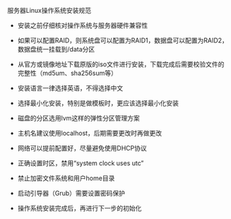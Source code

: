 服务器Linux操作系统安装规范

- 安装之前仔细核对操作系统与服务器硬件兼容性

- 如果可以配置RAID，则系统盘可以配置为RAID1，数据盘可以配置为RAID2，数据盘统一挂载到/data分区

- 从官方或镜像地址下载原版的iso文件进行安装，下载完成后需要校验文件的完整性（md5um、sha256sum等）

- 安装语言一律选择英语，不得选择中文

- 选择最小化安装，特别是做模板时，更应该选择最小化安装

- 磁盘的分区选用lvm这样的弹性分区管理方案

- 主机名建议使用localhost，后期需要更改时再做更改

- 网络可以提前配置好，尽量避免使用DHCP协议

- 正确设置时区，禁用“system clock uses utc”

- 禁止加密文件系统和用户home目录

- 启动引导器（Grub）需要设置密码保护

- 操作系统安装完成后，再进行下一步的初始化


